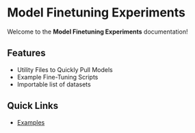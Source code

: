 # Model Finetuning Experiments

Welcome to the **Model Finetuning Experiments** documentation!

## Features
- Utility Files to Quickly Pull Models
- Example Fine-Tuning Scripts
- Importable list of datasets

## Quick Links
- [Examples](examples.md)